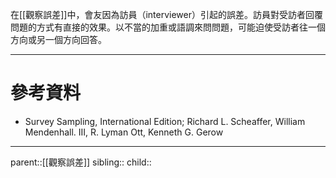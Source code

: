 在[[觀察誤差]]中，會友因為訪員（interviewer）引起的誤差。訪員對受訪者回覆問題的方式有直接的效果。以不當的加重或語調來問問題，可能迫使受訪者往一個方向或另一個方向回答。
- - -
# 參考資料
- Survey Sampling, International Edition; Richard L. Scheaffer, William Mendenhall. III, R. Lyman Ott, Kenneth G. Gerow
- - -
parent::[[觀察誤差]]
sibling::
child::